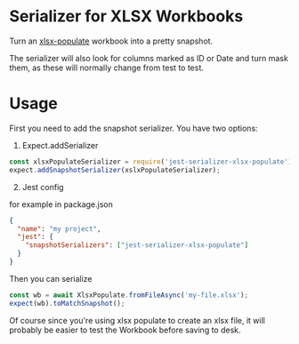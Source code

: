 # Serializer for XLSX Workbooks

Turn an [xlsx-populate](https://github.com/dtjohnson/xlsx-populate) workbook into a pretty snapshot.

The serializer will also look for columns marked as ID or Date and turn mask them, as these will normally change from test to test.

# Usage

First you need to add the snapshot serializer. You have two options:

1. Expect.addSerializer

```js
const xlsxPopulateSerializer = require('jest-serializer-xlsx-populate');
expect.addSnapshotSerializer(xslxPopulateSerializer);
```

2. Jest config

for example in package.json
```json
{
  "name": "my project",
  "jest": {
    "snapshotSerializers": ["jest-serializer-xlsx-populate"]
  }
}
```

Then you can serialize

```js
const wb = await XlsxPopulate.fromFileAsync('my-file.xlsx');
expect(wb).toMatchSnapshot();
```

Of course since you're using xlsx populate to create an xlsx file, it will probably be easier to test the Workbook before saving to desk.

